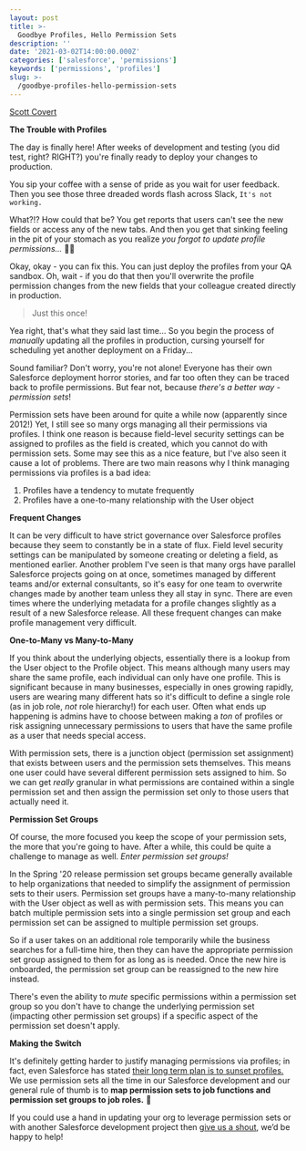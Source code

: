 ```yaml
---
layout: post
title: >-
  Goodbye Profiles, Hello Permission Sets
description: ''
date: '2021-03-02T14:00:00.000Z'
categories: ['salesforce', 'permissions']
keywords: ['permissions', 'profiles']
slug: >-
  /goodbye-profiles-hello-permission-sets
---
```


[Scott Covert](https://www.tython.co/)

**The Trouble with Profiles**

The day is finally here! After weeks of development and testing (you
did test, right? RIGHT?) you're finally ready to deploy your changes
to production.

You sip your coffee with a sense of pride as you wait for user feedback.
Then you see those three dreaded words flash across Slack,
`It's not working.`

What?!? How could that be? You get reports that users can't see the new
fields or access any of the new tabs. And then you get that sinking feeling
in the pit of your stomach as you realize
*you forgot to update profile permissions...*
:man_facepalming:

Okay, okay - you can fix this. You can just deploy the profiles from your
QA sandbox. Oh, wait - if you do that then you'll overwrite the profile permission
changes from the new fields that your colleague created directly in production.
> Just this once!

Yea right, that's what they said last time... So you begin the process of
_manually_
updating all the profiles in production, cursing yourself for scheduling yet
another deployment on a Friday...

Sound familiar? Don't worry, you're not alone! Everyone has their own
Salesforce deployment horror stories, and far too often they can be traced
back to profile permissions. But fear not, because
*there's a better way - permission sets*!

Permission sets have been around for quite a while now (apparently since 2012!)
Yet, I still see so many orgs managing all their permissions via profiles.
I think one reason is because field-level security settings can be assigned to
profiles as the field is created, which you cannot do with permission sets.
Some may see this as a nice feature, but I've also seen it cause a lot of problems.
There are two main reasons why I think managing permissions via profiles is a bad idea:
1. Profiles have a tendency to mutate frequently
2. Profiles have a one-to-many relationship with the User object

**Frequent Changes**

It can be very difficult to have strict governance over Salesforce profiles
because they seem to constantly be in a state of flux. Field level security
settings can be manipulated by someone creating or deleting a field, as
mentioned earlier. Another problem I've seen is that many orgs have parallel
Salesforce projects going on at once, sometimes managed by different teams
and/or external consultants, so it's easy for one team to overwrite changes
made by another team unless they all stay in sync. There are even times where
the underlying metadata for a profile changes slightly as a result of a new
Salesforce release. All these frequent changes can make profile management
very difficult.

**One-to-Many vs Many-to-Many**

If you think about the underlying objects, essentially there is a lookup from
the User object to the Profile object. This means although many users may share
the same profile, each individual can only have one profile. This is significant
because in many businesses, especially in ones growing rapidly, users are wearing
many different hats so it's difficult to define a single role (as in job role,
*not*
role hierarchy!) for each user. Often what ends up happening is admins
have to choose between making a
*ton*
of profiles or risk assigning unnecessary permissions to users that have the same
profile as a user that needs special access.

With permission sets, there is a junction object (permission set assignment)
that exists between users and the permission sets themselves. This means one user
could have several different permission sets assigned to him. So we can get
*really*
granular in what permissions are contained within a single permission set and then
assign the permission set only to those users that actually need it.

**Permission Set Groups**

Of course, the more focused you keep the scope of your permission sets, the more
that you're going to have. After a while, this could be quite a challenge to
manage as well.
*Enter permission set groups!*

In the Spring '20 release permission set groups became generally available to help
organizations that needed to simplify the assignment of permission sets to their
users. Permission set groups have a many-to-many relationship with the User
object as well as with permission sets. This means you can batch multiple permission
sets into a single permission set group and each permission set can be assigned to
multiple permission set groups.

So if a user takes on an additional role temporarily while the business searches for a
full-time hire, then they can have the appropriate permission set group assigned to
them for as long as is needed. Once the new hire is onboarded, the permission set group
can be reassigned to the new hire instead.

There's even the ability to
_mute_
specific permissions within a permission set group so
you don't have to change the underlying permission set (impacting other permission set
groups) if a specific aspect of the permission set doesn't apply.

**Making the Switch**

It's definitely getting harder to justify managing permissions via profiles; in fact, even
Salesforce has stated
[their long term plan is to sunset profiles.](https://admin.salesforce.com/blog/2019/introducing-the-next-generation-of-user-management-permission-set-groups)
We use permission sets all the time in our Salesforce development and our general
rule of thumb is to
**map permission sets to job functions and permission set groups to job roles.**
:tada:

If you could use a hand in updating your org to leverage permission sets
or with another Salesforce development project then
[give us a shout](mailto:support@tython.co),
we’d be happy to help!
